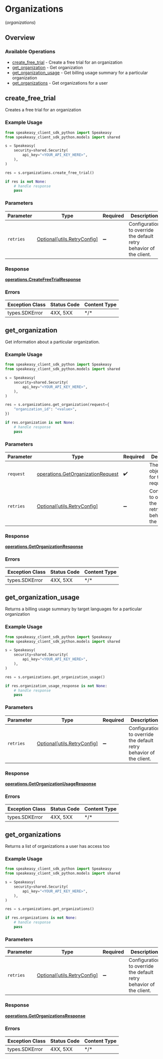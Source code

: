 # Organizations
(*organizations*)

## Overview

### Available Operations

* [create_free_trial](#create_free_trial) - Create a free trial for an organization
* [get_organization](#get_organization) - Get organization
* [get_organization_usage](#get_organization_usage) - Get billing usage summary for a particular organization
* [get_organizations](#get_organizations) - Get organizations for a user

## create_free_trial

Creates a free trial for an organization

### Example Usage

```python
from speakeasy_client_sdk_python import Speakeasy
from speakeasy_client_sdk_python.models import shared

s = Speakeasy(
    security=shared.Security(
        api_key="<YOUR_API_KEY_HERE>",
    ),
)

res = s.organizations.create_free_trial()

if res is not None:
    # handle response
    pass

```

### Parameters

| Parameter                                                           | Type                                                                | Required                                                            | Description                                                         |
| ------------------------------------------------------------------- | ------------------------------------------------------------------- | ------------------------------------------------------------------- | ------------------------------------------------------------------- |
| `retries`                                                           | [Optional[utils.RetryConfig]](../../models/utils/retryconfig.md)    | :heavy_minus_sign:                                                  | Configuration to override the default retry behavior of the client. |

### Response

**[operations.CreateFreeTrialResponse](../../models/operations/createfreetrialresponse.md)**

### Errors

| Exception Class | Status Code     | Content Type    |
| --------------- | --------------- | --------------- |
| types.SDKError  | 4XX, 5XX        | \*/\*           |

## get_organization

Get information about a particular organization.

### Example Usage

```python
from speakeasy_client_sdk_python import Speakeasy
from speakeasy_client_sdk_python.models import shared

s = Speakeasy(
    security=shared.Security(
        api_key="<YOUR_API_KEY_HERE>",
    ),
)

res = s.organizations.get_organization(request={
    "organization_id": "<value>",
})

if res.organization is not None:
    # handle response
    pass

```

### Parameters

| Parameter                                                                              | Type                                                                                   | Required                                                                               | Description                                                                            |
| -------------------------------------------------------------------------------------- | -------------------------------------------------------------------------------------- | -------------------------------------------------------------------------------------- | -------------------------------------------------------------------------------------- |
| `request`                                                                              | [operations.GetOrganizationRequest](../../models/operations/getorganizationrequest.md) | :heavy_check_mark:                                                                     | The request object to use for the request.                                             |
| `retries`                                                                              | [Optional[utils.RetryConfig]](../../models/utils/retryconfig.md)                       | :heavy_minus_sign:                                                                     | Configuration to override the default retry behavior of the client.                    |

### Response

**[operations.GetOrganizationResponse](../../models/operations/getorganizationresponse.md)**

### Errors

| Exception Class | Status Code     | Content Type    |
| --------------- | --------------- | --------------- |
| types.SDKError  | 4XX, 5XX        | \*/\*           |

## get_organization_usage

Returns a billing usage summary by target languages for a particular organization

### Example Usage

```python
from speakeasy_client_sdk_python import Speakeasy
from speakeasy_client_sdk_python.models import shared

s = Speakeasy(
    security=shared.Security(
        api_key="<YOUR_API_KEY_HERE>",
    ),
)

res = s.organizations.get_organization_usage()

if res.organization_usage_response is not None:
    # handle response
    pass

```

### Parameters

| Parameter                                                           | Type                                                                | Required                                                            | Description                                                         |
| ------------------------------------------------------------------- | ------------------------------------------------------------------- | ------------------------------------------------------------------- | ------------------------------------------------------------------- |
| `retries`                                                           | [Optional[utils.RetryConfig]](../../models/utils/retryconfig.md)    | :heavy_minus_sign:                                                  | Configuration to override the default retry behavior of the client. |

### Response

**[operations.GetOrganizationUsageResponse](../../models/operations/getorganizationusageresponse.md)**

### Errors

| Exception Class | Status Code     | Content Type    |
| --------------- | --------------- | --------------- |
| types.SDKError  | 4XX, 5XX        | \*/\*           |

## get_organizations

Returns a list of organizations a user has access too

### Example Usage

```python
from speakeasy_client_sdk_python import Speakeasy
from speakeasy_client_sdk_python.models import shared

s = Speakeasy(
    security=shared.Security(
        api_key="<YOUR_API_KEY_HERE>",
    ),
)

res = s.organizations.get_organizations()

if res.organizations is not None:
    # handle response
    pass

```

### Parameters

| Parameter                                                           | Type                                                                | Required                                                            | Description                                                         |
| ------------------------------------------------------------------- | ------------------------------------------------------------------- | ------------------------------------------------------------------- | ------------------------------------------------------------------- |
| `retries`                                                           | [Optional[utils.RetryConfig]](../../models/utils/retryconfig.md)    | :heavy_minus_sign:                                                  | Configuration to override the default retry behavior of the client. |

### Response

**[operations.GetOrganizationsResponse](../../models/operations/getorganizationsresponse.md)**

### Errors

| Exception Class | Status Code     | Content Type    |
| --------------- | --------------- | --------------- |
| types.SDKError  | 4XX, 5XX        | \*/\*           |